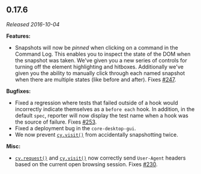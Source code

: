 ## 0.17.6

_Released 2016-10-04_

**Features:**

- Snapshots will now be _pinned_ when clicking on a command in the Command Log.
  This enables you to inspect the state of the DOM when the snapshot was taken.
  We've given you a new series of controls for turning off the element
  highlighting and hitboxes. Additionally we've given you the ability to
  manually click through each named snapshot when there are multiple states
  (like before and after). Fixes
  [#247](https://github.com/cypress-io/cypress/issues/247).

**Bugfixes:**

- Fixed a regression where tests that failed outside of a hook would incorrectly
  indicate themselves as a `before each` hook. In addition, in the default
  `spec`, reporter will now display the test name when a hook was the source of
  failure. Fixes [#253](https://github.com/cypress-io/cypress/issues/253).
- Fixed a deployment bug in the `core-desktop-gui`.
- We now prevent [`cy.visit()`](/api/commands/visit) from accidentally
  snapshotting twice.

**Misc:**

- [`cy.request()`](/api/commands/request) and
  [`cy.visit()`](/api/commands/visit) now correctly send `User-Agent` headers
  based on the current open browsing session. Fixes
  [#230](https://github.com/cypress-io/cypress/issues/230).
